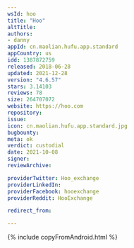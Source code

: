 ```yaml
---
wsId: hoo
title: "Hoo"
altTitle: 
authors:
- danny
appId: cn.maolian.hufu.app.standard
appCountry: us
idd: 1387872759
released: 2018-06-28
updated: 2021-12-28
version: "4.6.57"
stars: 3.14103
reviews: 78
size: 264707072
website: https://hoo.com
repository: 
issue: 
icon: cn.maolian.hufu.app.standard.jpg
bugbounty: 
meta: ok
verdict: custodial
date: 2021-10-08
signer: 
reviewArchive:

providerTwitter: Hoo_exchange
providerLinkedIn: 
providerFacebook: hooexchange
providerReddit: HooExchange

redirect_from:

---
```


{% include copyFromAndroid.html %}
